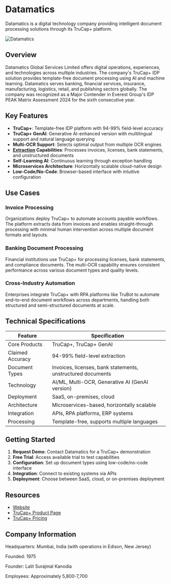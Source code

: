 # Datamatics

Datamatics is a digital technology company providing intelligent document processing solutions through its TruCap+ platform.

![Datamatics](assets\datamatics.png)


## Overview

Datamatics Global Services Limited offers digital operations, experiences, and technologies across multiple industries. The company's TruCap+ IDP solution provides template-free document processing using AI and machine learning. Datamatics serves banking, financial services, insurance, manufacturing, logistics, retail, and publishing sectors globally. The company was recognized as a Major Contender in Everest Group's IDP PEAK Matrix Assessment 2024 for the sixth consecutive year.

## Key Features

- **TruCap+**: Template-free IDP platform with 94-99% field-level accuracy
- **TruCap+ GenAI**: Generative AI-enhanced version with multilingual support and natural language querying
- **Multi-OCR Support**: Selects optimal output from multiple OCR engines
- **[Extraction](../../capabilities/extraction/index.md) Capabilities**: Processes invoices, licenses, bank statements, and unstructured documents
- **Self-Learning AI**: Continuous learning through exception handling
- **Microservices Architecture**: Horizontally scalable cloud-native design
- **Low-Code/No-Code**: Browser-based interface with intuitive configuration

## Use Cases

### Invoice Processing
Organizations deploy TruCap+ to automate accounts payable workflows. The platform extracts data from invoices and enables straight-through processing with minimal human intervention across multiple document formats and layouts.

### Banking Document Processing
Financial institutions use TruCap+ for processing licenses, bank statements, and compliance documents. The multi-OCR capability ensures consistent performance across various document types and quality levels.

### Cross-Industry Automation
Enterprises integrate TruCap+ with RPA platforms like TruBot to automate end-to-end document workflows across departments, handling both structured and semi-structured documents at scale.

## Technical Specifications

| Feature | Specification |
|---------|---------------|
| Core Products | TruCap+, TruCap+ GenAI |
| Claimed Accuracy | 94-99% field-level extraction |
| Document Types | Invoices, licenses, bank statements, unstructured documents |
| Technology | AI/ML, Multi-OCR, Generative AI (GenAI version) |
| Deployment | SaaS, on-premises, cloud |
| Architecture | Microservices-based, horizontally scalable |
| Integration | APIs, RPA platforms, ERP systems |
| Processing | Template-free, supports multiple languages |

## Getting Started

1. **Request Demo**: Contact Datamatics for a TruCap+ demonstration
2. **Free Trial**: Access available trial to test capabilities
3. **Configuration**: Set up document types using low-code/no-code interface
4. **Integration**: Connect to existing systems via APIs
5. **Deployment**: Choose between SaaS, cloud, or on-premises deployment

## Resources

- [Website](https://www.datamatics.com)
- [TruCap+ Product Page](https://www.datamatics.com/intelligent-automation/idp-trucap)
- [TruCap+ Pricing](https://www.datamatics.com/intelligent-automation/idp-trucap/trucap-pricing)

## Company Information

Headquarters: Mumbai, India (with operations in Edison, New Jersey)

Founded: 1975

Founder: Lalit Surajmal Kanodia

Employees: Approximately 5,800-7,700 